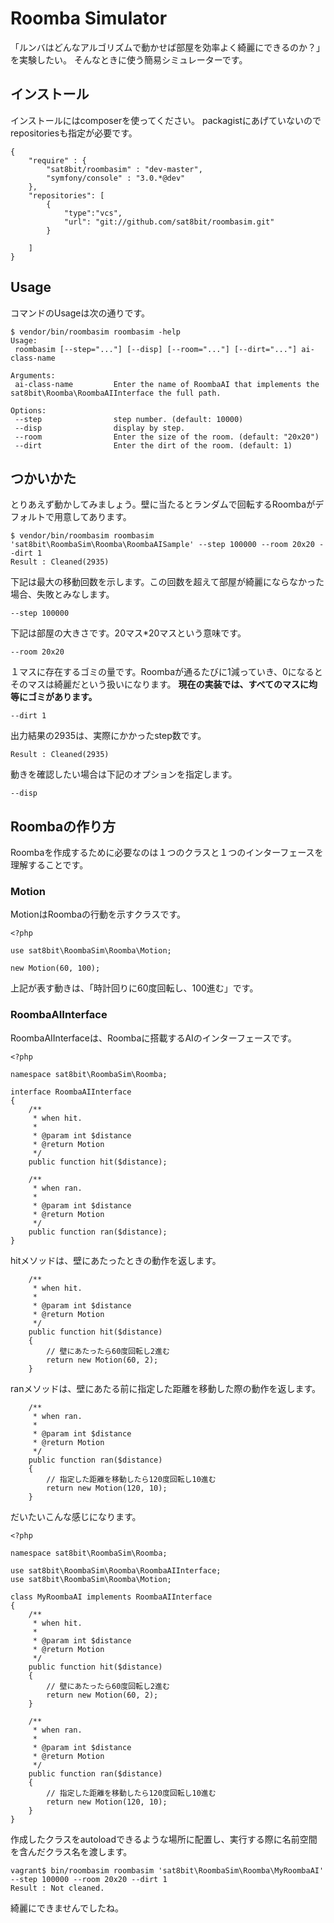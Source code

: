 # Roomba Simulator

「ルンバはどんなアルゴリズムで動かせば部屋を効率よく綺麗にできるのか？」を実験したい。
そんなときに使う簡易シミュレーターです。

## インストール

インストールにはcomposerを使ってください。
packagistにあげていないのでrepositoriesも指定が必要です。

```
{
    "require" : {
        "sat8bit/roombasim" : "dev-master",
        "symfony/console" : "3.0.*@dev"
    },
    "repositories": [
        {
            "type":"vcs",
            "url": "git://github.com/sat8bit/roombasim.git" 
        }
        
    ]
}
```

## Usage

コマンドのUsageは次の通りです。

```
$ vendor/bin/roombasim roombasim -help
Usage:
 roombasim [--step="..."] [--disp] [--room="..."] [--dirt="..."] ai-class-name

Arguments:
 ai-class-name         Enter the name of RoombaAI that implements the sat8bit\Roomba\RoombaAIInterface the full path.

Options:
 --step                step number. (default: 10000)
 --disp                display by step.
 --room                Enter the size of the room. (default: "20x20")
 --dirt                Enter the dirt of the room. (default: 1)
```

## つかいかた

とりあえず動かしてみましょう。壁に当たるとランダムで回転するRoombaがデフォルトで用意してあります。

```
$ vendor/bin/roombasim roombasim 'sat8bit\RoombaSim\Roomba\RoombaAISample' --step 100000 --room 20x20 --dirt 1
Result : Cleaned(2935)
```

下記は最大の移動回数を示します。この回数を超えて部屋が綺麗にならなかった場合、失敗とみなします。

```
--step 100000
```

下記は部屋の大きさです。20マス*20マスという意味です。

```
--room 20x20
```

１マスに存在するゴミの量です。Roombaが通るたびに1減っていき、0になるとそのマスは綺麗だという扱いになります。
**現在の実装では、すべてのマスに均等にゴミがあります。**

```
--dirt 1
```

出力結果の2935は、実際にかかったstep数です。

```
Result : Cleaned(2935)
```

動きを確認したい場合は下記のオプションを指定します。

```
--disp
```

## Roombaの作り方

Roombaを作成するために必要なのは１つのクラスと１つのインターフェースを理解することです。

### Motion

MotionはRoombaの行動を示すクラスです。

```
<?php

use sat8bit\RoombaSim\Roomba\Motion;

new Motion(60, 100);
```

上記が表す動きは、「時計回りに60度回転し、100進む」です。

### RoombaAIInterface

RoombaAIInterfaceは、Roombaに搭載するAIのインターフェースです。

```
<?php

namespace sat8bit\RoombaSim\Roomba;

interface RoombaAIInterface
{
    /**
     * when hit.
     *
     * @param int $distance
     * @return Motion
     */
    public function hit($distance);

    /**
     * when ran.
     *
     * @param int $distance
     * @return Motion
     */
    public function ran($distance);
}
```

hitメソッドは、壁にあたったときの動作を返します。

```
    /**
     * when hit.
     *
     * @param int $distance
     * @return Motion
     */
    public function hit($distance)
    {
        // 壁にあたったら60度回転し2進む
        return new Motion(60, 2);
    }
```

ranメソッドは、壁にあたる前に指定した距離を移動した際の動作を返します。

```
    /**
     * when ran.
     *
     * @param int $distance
     * @return Motion
     */
    public function ran($distance)
    {
        // 指定した距離を移動したら120度回転し10進む
        return new Motion(120, 10);
    }
```

だいたいこんな感じになります。

```
<?php

namespace sat8bit\RoombaSim\Roomba;

use sat8bit\RoombaSim\Roomba\RoombaAIInterface;
use sat8bit\RoombaSim\Roomba\Motion;

class MyRoombaAI implements RoombaAIInterface
{
    /**
     * when hit.
     *
     * @param int $distance
     * @return Motion
     */
    public function hit($distance)
    {
        // 壁にあたったら60度回転し2進む
        return new Motion(60, 2);
    }

    /**
     * when ran.
     *
     * @param int $distance
     * @return Motion
     */
    public function ran($distance)
    {
        // 指定した距離を移動したら120度回転し10進む
        return new Motion(120, 10);
    }
}
```

作成したクラスをautoloadできるような場所に配置し、実行する際に名前空間を含んだクラス名を渡します。

```
vagrant$ bin/roombasim roombasim 'sat8bit\RoombaSim\Roomba\MyRoombaAI' --step 100000 --room 20x20 --dirt 1       
Result : Not cleaned.
```

綺麗にできませんでしたね。

